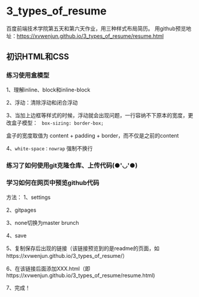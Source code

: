 # 3_types_of_resume
百度前端技术学院第五天和第六天作业，用三种样式布局简历。
用github预览地址：https://xvwenjun.github.io/3_types_of_resume/resume.html

## 初识HTML和CSS
### 练习使用盒模型
1、理解inline、block和inline-block

2、浮动：清除浮动和闭合浮动

3、当加上边框等样式的时候，浮动就会出现问题，一行容纳不下原本的宽度，更改盒子模型：
` box-sizing: border-box;`

 盒子的宽度取值为 content + padding + border，而不仅是之前的content

4、`white-space：nowrap` 强制不换行


### 练习了如何使用git克隆仓库、上传代码(●'◡'●)

### 学习如何在网页中预览github代码
方法：
1、settings

2、gitpages

3、none切换为master brunch

4、save  

5、复制保存后出现的链接（该链接预览到的是readme的页面，如https://xvwenjun.github.io/3_types_of_resume/）

6、在该链接后面添加XXX.html（即https://xvwenjun.github.io/3_types_of_resume/resume.html)

7、完成！


